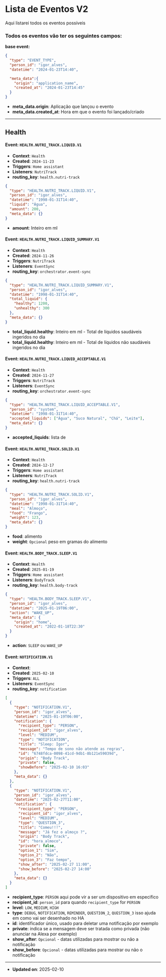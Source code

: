 # Lista de Eventos V2

Aqui listarei todos os eventos possíveis

### Todos os eventos vão ter os seguintes campos:

__base event:__
```json
{
  "type": "EVENT_TYPE",
  "person_id": "igor_alves",
  "datetime": "2024-01-23T14:40",

  "meta_data":{
    "origin": "application_name",
    "created_at": "2024-01-23T14:45"
  }
}
```
- **meta_data.origin**: Aplicação que lançou o evento
- **meta_data.created_at**: Hora em que o evento foi lançado/criado
--------------------------------------------------------------

## Health

#### Event: `HEALTH.NUTRI_TRACK.LIQUID.V1`
- **Context**: `Health`
- **Created**: `2024-11-23`
- **Triggers**: `Home assistant`
- **Listeners**: `NutriTrack`
- **routing_key**: `health.nutri-track`

```json
{
  "type": "HEALTH.NUTRI_TRACK.LIQUID.V1",
  "person_id": "igor_alves",
  "datetime": "1998-01-31T14:40",
  "liquid": "Água",
  "amount": 200,
  "meta_data": {}
}
```
- **amount**: Inteiro em ml


#### Event: `HEALTH.NUTRI_TRACK.LIQUID_SUMMARY.V1`
- **Context**: `Health`
- **Created**: `2024-11-26`
- **Triggers**: `NutriTrack`
- **Listeners**: `EventSync`
- **routing_key**: `orchestrator.event-sync`

```json
{
  "type": "HEALTH.NUTRI_TRACK.LIQUID_SUMMARY.V1",
  "person_id": "igor_alves",
  "datetime": "1998-01-31T14:40",
  "total_liquid": {
    "healthy": 1200,
    "unhealthy": 300
  },
  "meta_data": {}
}
```
- **total_liquid.healthy**: Inteiro em ml - Total de líquidos saudáveis ingeridos no dia
- **total_liquid.healthy**: Inteiro em ml - Total de líquidos não saudáveis ingeridos no dia


#### Event: `HEALTH.NUTRI_TRACK.LIQUID_ACCEPTABLE.V1`
- **Context**: `Health`
- **Created**: `2024-11-27`
- **Triggers**: `NutriTrack`
- **Listeners**: `EventSync`
- **routing_key**: `orchestrator.event-sync`

```json
{
  "type": "HEALTH.NUTRI_TRACK.LIQUID_ACCEPTABLE.V1",
  "person_id": "system",
  "datetime": "1998-01-31T14:40",
  "accepted_liquids": ["Água", "Suco Natural", "Chá", "Leite"],
  "meta_data": {}
}
```
- **accepted_liquids**: lista de 


#### Event: `HEALTH.NUTRI_TRACK.SOLID.V1`
- **Context**: `Health`
- **Created**: `2024-12-17`
- **Triggers**: `Home assistant`
- **Listeners**: `NutriTrack`
- **routing_key**: `health.nutri-track`

```json
{
  "type": "HEALTH.NUTRI_TRACK.SOLID.V1",
  "person_id": "igor_alves",
  "datetime": "1998-01-31T14:40",
  "meal": "Almoço",
  "food": "Frango",
  "weight": 123,
  "meta_data": {}
}
```
- **food**: alimento
- **weight**: `Opcional` peso em gramas do alimento


#### Event: `HEALTH.BODY_TRACK.SLEEP.V1`
- **Context**: `Health`
- **Created**: `2025-01-19`
- **Triggers**: `Home assistant`
- **Listeners**: `BodyTrack`
- **routing_key**: `health.body-track`

```json
{
  "type": "HEALTH.BODY_TRACK.SLEEP.V1",
  "person_id": "igor_alves",
  "datetime": "2025-01-19T06:00",
  "action": "WAKE_UP",
  "meta_data": {
    "origin": "home",
    "created_at": "2022-01-18T22:30"
  }
}
```
- **action**: `SLEEP` ou `WAKE_UP`


#### Event: `NOTIFICATION.V1`
- **Context**: ` `
- **Created**: `2025-02-10`
- **Triggers**: `ALL`
- **Listeners**: `EventSync`
- **routing_key**: `notification`

```json
[
  {
    "type": "NOTIFICATION.V1",
    "person_id": "igor_alves",
    "datetime": "2025-01-19T06:00",
    "notification": {
      "recipient_type": "PERSON",
      "recipient_id": "igor_alves",
      "level": "MEDIUM",
      "type": "NOTIFICATION",
      "title": "Sleep: Igor",
      "message": "Tempo de sono não atende as regras",
      "id": "6748fdca-0098-41cd-9db1-8b121e59039d",
      "origin": "Body Track",
      "private": false,
      "showBefore": "2025-02-10 16:03"
    },
    "meta_data": {}
  },
  {
    "type": "NOTIFICATION.V1",
    "person_id": "igor_alves",
    "datetime": "2025-02-27T11:00",
    "notification": {
      "recipient_type": "PERSON",
      "recipient_id": "igor_alves",
      "level": "MEDIUM",
      "type": "QUESTION_3",
      "title": "Comeu!!!",
      "message": "Já fez o almoço ?",
      "origin": "Body Track",
      "id": "hora_almoco",
      "private": false,
      "option_1": "Sim",
      "option_2": "Não",
      "option_3": "Faz tempo",
      "show_after": "2025-02-27 11:00",
      "show_before": "2025-02-27 14:00"
    },
    "meta_data": {}
  }
]
```
- **recipient_type**: `PERSON` aqui pode vir a ser um dispositivo em especifico
- **recipient_id**: `person_id` para quando `recipient_type` for `PERSON`
- **level**: `LOW`, `MEDIUM`, `HIGH`
- **type**: `DEBUG`, `NOTIFICATION`, `REMINDER`, `QUESTION_2`, `QUESTION_3` isso ajuda em como vai ser desenhado no HA
- **id**: identificador único, usado para deletar uma notificação por exemplo
- **private**: indica se a mensagem deve ser tratada como privada (não anunciar na Alexa por exemplo)
- **show_after**: `Opcional` - datas utilizadas para mostrar ou não a notificação
- **show_before**: `Opcional` - datas utilizadas para mostrar ou não o notificação

-----
- **Updated on**: 2025-02-10